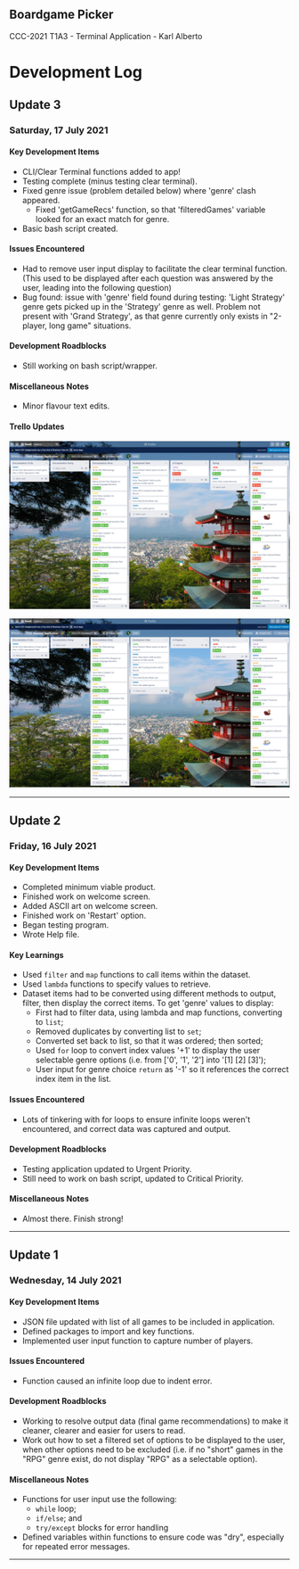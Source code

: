 ## Boardgame Picker
CCC-2021 T1A3 - Terminal Application - Karl Alberto

# Development Log

## Update 3
### Saturday, 17 July 2021

#### **Key Development Items**

* CLI/Clear Terminal functions added to app!
* Testing complete (minus testing clear terminal).
* Fixed genre issue (problem detailed below) where 'genre' clash appeared.
    * Fixed 'getGameRecs' function, so that 'filteredGames' variable looked for an exact match for genre.
* Basic bash script created.

#### **Issues Encountered**

* Had to remove user input display to facilitate the clear terminal function. (This used to be displayed after each question was answered by the user, leading into the following question)
* Bug found: issue with 'genre' field found during testing: 'Light Strategy' genre gets picked up in the 'Strategy' genre as well. Problem not present with 'Grand Strategy', as that genre currently only exists in "2-player, long game" situations.

#### **Development Roadblocks**

* Still working on bash script/wrapper.

#### **Miscellaneous Notes**

* Minor flavour text edits.

#### Trello Updates

![Trello Board at 17.07.2021 early am](./assets/trelloUpdate17.07.2021a.png)

![Trello Board at 17.07.2021 late am](./assets/trelloUpdate17.07.2021b.png)

---

## Update 2
### Friday, 16 July 2021

#### **Key Development Items**

* Completed minimum viable product.
* Finished work on welcome screen.
* Added ASCII art on welcome screen.
* Finished work on 'Restart' option.
* Began testing program.
* Wrote Help file.

#### **Key Learnings**

* Used `filter` and `map` functions to call items within the dataset.
* Used `lambda` functions to specify values to retrieve.
* Dataset items had to be converted using different methods to output, filter, then display the correct items. To get 'genre' values to display:
    * First had to filter data, using lambda and map functions, converting to `list`;
    * Removed duplicates by converting list to `set`;
    * Converted set back to list, so that it was ordered; then sorted;
    * Used `for` loop to convert index values '+1' to display the user selectable genre options (i.e. from ['0', '1', '2'] into '[1] [2] [3]');
    * User input for genre choice `return` as '-1' so it references the correct index item in the list.

#### **Issues Encountered**

* Lots of tinkering with for loops to ensure infinite loops weren't encountered, and correct data was captured and output.

#### **Development Roadblocks**

* Testing application updated to Urgent Priority.
* Still need to work on bash script, updated to Critical Priority.

#### **Miscellaneous Notes**

* Almost there. Finish strong!

---

## Update 1
### Wednesday, 14 July 2021

#### **Key Development Items**

* JSON file updated with list of all games to be included in application.
* Defined packages to import and key functions.
* Implemented user input function to capture number of players.

#### **Issues Encountered**

* Function caused an infinite loop due to indent error.

#### **Development Roadblocks**

* Working to resolve output data (final game recommendations) to make it cleaner, clearer and easier for users to read.
* Work out how to set a filtered set of options to be displayed to the user, when other options need to be excluded (i.e. if no "short" games in the "RPG" genre exist, do not display "RPG" as a selectable option).

#### **Miscellaneous Notes**

* Functions for user input use the following:
    * `while` loop; 
    * `if/else`; and
    * `try/except` blocks for error handling
* Defined variables within functions to ensure code was "dry", especially for repeated error messages.

---
